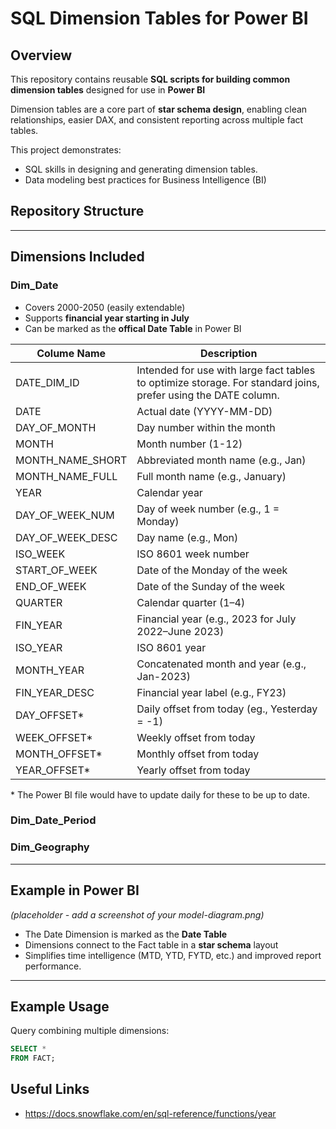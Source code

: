 # SQL Dimension Tables for Power BI

## Overview
This repository contains reusable **SQL scripts for building common dimension tables** designed for use in **Power BI**

Dimension tables are a core part of **star schema design**, enabling clean relationships, easier DAX, and consistent reporting across multiple fact tables.

This project demonstrates:
- SQL skills in designing and generating dimension tables.
- Data modeling best practices for Business Intelligence (BI)

## Repository Structure


---


## Dimensions Included
### Dim_Date
- Covers 2000-2050 (easily extendable)
- Supports **financial year starting in July**
- Can be marked as the **offical Date Table** in Power BI


| Colume Name    | Description    |
|----------------|----------------|
| DATE_DIM_ID  | Intended for use with large fact tables to optimize storage. For standard joins, prefer using the DATE column.  |
| DATE  | Actual date (YYYY-MM-DD)  |
| DAY_OF_MONTH  | Day number within the month  |
| MONTH  | Month number (1-12)  |
| MONTH_NAME_SHORT  | Abbreviated month name (e.g., Jan)  |
| MONTH_NAME_FULL  | Full month name (e.g., January)  |
| YEAR  | Calendar year  |
| DAY_OF_WEEK_NUM  | Day of week number (e.g., 1 = Monday)  |
| DAY_OF_WEEK_DESC  | Day name (e.g., Mon)  |
| ISO_WEEK  | ISO 8601 week number  |
| START_OF_WEEK  | Date of the Monday of the week  |
| END_OF_WEEK  | Date of the Sunday of the week  |
| QUARTER  | Calendar quarter (1–4)  |
| FIN_YEAR  | Financial year (e.g., 2023 for July 2022–June 2023)  |
| ISO_YEAR  | ISO 8601 year  |
| MONTH_YEAR  | Concatenated month and year (e.g., Jan-2023)  |
| FIN_YEAR_DESC  | Financial year label (e.g., FY23)  |
| DAY_OFFSET*  | Daily offset from today (eg., Yesterday = -1)  |
| WEEK_OFFSET*  | Weekly offset from today  |
| MONTH_OFFSET*  | Monthly offset from today  |
| YEAR_OFFSET*  | Yearly offset from today  |

\* The Power BI file would have to update daily for these to be up to date.


### Dim_Date_Period


### Dim_Geography


---

## Example in Power BI
*(placeholder - add a screenshot of your model-diagram.png)*

- The Date Dimension is marked as the **Date Table**
- Dimensions connect to the Fact table in a **star schema** layout
- Simplifies time intelligence (MTD, YTD, FYTD, etc.) and improved report performance.

---

## Example Usage
Query combining multiple dimensions:
```sql
SELECT *
FROM FACT;

```



## Useful Links
- https://docs.snowflake.com/en/sql-reference/functions/year

